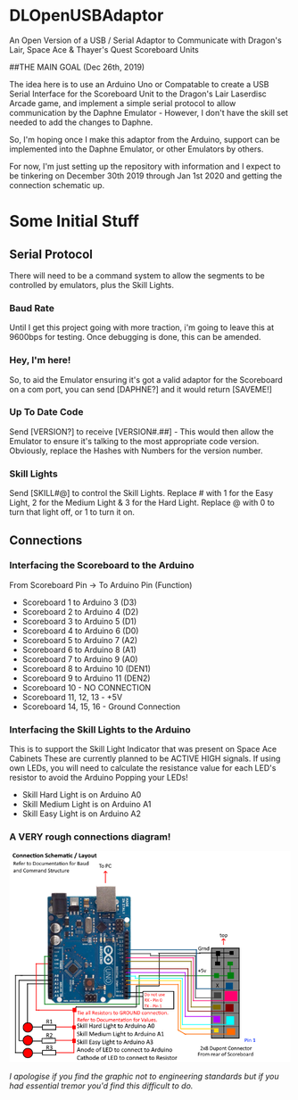 # DLOpenUSBAdaptor
An Open Version of a USB / Serial Adaptor to Communicate with Dragon's Lair, Space Ace &amp; Thayer's Quest Scoreboard Units

##THE MAIN GOAL (Dec 26th, 2019)

The idea here is to use an Arduino Uno or Compatable to create a USB Serial Interface for the Scoreboard Unit to the Dragon's Lair Laserdisc Arcade game, and implement a simple serial protocol to allow communication by the Daphne Emulator - However, I don't have the skill set needed to add the changes to Daphne. 

So, I'm hoping once I make this adaptor from the Arduino, support can be implemented into the Daphne Emulator, or other Emulators by others.

For now, I'm just setting up the repository with information and I expect to be tinkering on December 30th 2019 through Jan 1st 2020 and getting the connection schematic up.


# Some Initial Stuff



## Serial Protocol
There will need to be a command system to allow the segments to be controlled by emulators, plus the Skill Lights.

### Baud Rate
Until I get this project going with more traction, i'm going to leave this at 9600bps for testing. Once debugging is done, this can be amended.

### Hey, I'm here!
So, to aid the Emulator ensuring it's got a valid adaptor for the Scoreboard on a com port, you can send
[DAPHNE?]
and it would return
[SAVEME!]

### Up To Date Code
Send [VERSION?] to receive [VERSION#.##] - This would then allow the Emulator to ensure it's talking to the most appropriate code version. Obviously, replace the Hashes with Numbers for the version number.

### Skill Lights
Send [SKILL#@] to control the Skill Lights. Replace # with 1 for the Easy Light, 2 for the Medium Light & 3 for the Hard Light. Replace @ with 0 to turn that light off, or 1 to turn it on.

## Connections

### Interfacing the Scoreboard to the Arduino
From Scoreboard Pin -> To Arduino Pin (Function)
* Scoreboard 1 to Arduino 3 (D3)
* Scoreboard 2 to Arduino 4 (D2)
* Scoreboard 3 to Arduino 5 (D1)
* Scoreboard 4 to Arduino 6 (D0)
* Scoreboard 5 to Arduino 7 (A2)
* Scoreboard 6 to Arduino 8 (A1)
* Scoreboard 7 to Arduino 9 (A0)
* Scoreboard 8 to Arduino 10 (DEN1)
* Scoreboard 9 to Arduino 11 (DEN2)
* Scoreboard 10 - NO CONNECTION
* Scoreboard 11, 12, 13 - +5V
* Scoreboard 14, 15, 16 - Ground Connection

### Interfacing the Skill Lights to the Arduino
This is to support the Skill Light Indicator that was present on Space Ace Cabinets
These are currently planned to be ACTIVE HIGH signals. If using own LEDs, you will need to calculate the resistance value for each LED's resistor to avoid the Arduino Popping your LEDs!

* Skill Hard Light is on Arduino A0
* Skill Medium Light is on Arduino A1
* Skill Easy Light is on Arduino A2


### A VERY rough connections diagram!
![Image of Connections](https://github.com/jonharriscoding/DLOpenUSBAdaptor/blob/master/dl_adaptor.png)

*I apologise if you find the graphic not to engineering standards but if you had essential tremor you'd find this difficult to do.*

